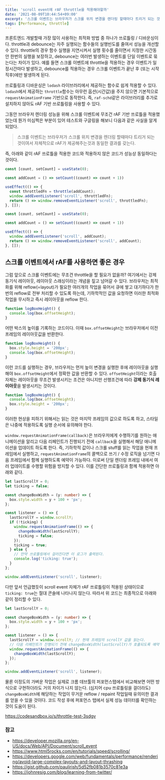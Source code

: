 ```yaml
---
title: 'scroll event에 rAF throttle을 적용해야할까'
date: '2021-08-09T10:44:54+09:00'
excerpt: '스크롤 이벤트는 브라우저가 스크롤 위치 변경을 렌더링 할때마다 트리거 되는 것이여서 자체적으로 rAF가 제공해주는것과 동일한 결과를 갖는다.'
tags: [Performance, throttle]
---
```


프론트엔드 개발할때 가장 많이 사용하는 최적화 방법 중 하나가 쓰로틀링 / 디바운싱이다. throttle과 debounce는 자주 실행되는 함수들의 실행빈도를 줄여서 성능을 개선할 수 있다. throttle의 경우 함수 실행을 지연시켜서 실행 횟수를 줄이면서 지정한 시간동안 한번의 실행을 보장하고, debounce는 여러번 발생하는 이벤트를 단일 이벤트로 묶는다는 차이가 있다. 예를 들면 스크롤 이벤트에 throttle을 적용하는 경우 이벤트가 일정시간마다 발생하고, debounce를 적용하는 경우 스크롤 이벤트가 끝난 후 (또는 시작 직후)에만 발생하게 된다.

쓰로틀링과 디바운싱은 `lodash` 라이브러리에서 제공하는 함수로 쉽게 적용할 수 있다. `lodash`에서 제공하는 `throttle`함수는 아무런 옵션(시간값)을 주지 않으면 기본적으로 `requestAnimationFrame` 기반으로 동작한다. 즉, `raf-schd`같은 라이브러리를 추가로 설치하지 않아도 rAF 기반 쓰로틀링을 사용할 수 있다.

그동안 브라우저 렌더링 성능을 위해 스크롤 이벤트에 무조건 rAF 기반 쓰로틀을 적용했었는데 뭔가 미심쩍은 부분이 있어 테스트와 구글링을 해보니 다음과 같은 사실을 알게 되었다.

> 스크롤 이벤트는 브라우저가 스크롤 위치 변경을 렌더링 할때마다 트리거 되는 것이여서 자체적으로 rAF가 제공해주는것과 동일한 결과를 갖는다.

즉, 아래와 같이 rAF 쓰로틀을 적용한 코드와 적용하지 않은 코드가 성능상 동일하다는 것이다.

```ts
const [count, setCount] = useState(0);

const addCount = () => setCount((count) => count + 1))

useEffect(() => {
  const throttledFn = throttle(addCount);
  window.addEventListener('scroll', throttledFn);
  return () => window.removeEventListener('scroll', throttledFn);
}, []);
```

```ts
const [count, setCount] = useState(0);

const addCount = () => setCount((count) => count + 1))

useEffect(() => {
  window.addEventListener('scroll', addCount);
  return () => window.removeEventListener('scroll', addCount);
}, []);
```

## 스크롤 이벤트에서 rAF를 사용하면 좋은 경우

그럼 앞으로 스크롤 이벤트에는 무조건 throttle을 할 필요가 없을까? 여기에서는 강제 동기식 레이아웃, 레이아웃 스래싱이라는 개념을 짚고 넘어갈 수 있다. 브라우저는 최적화를 위해 reflow(=layout)가 필요한 여러개의 작업을 묶어서 큐에 쌓고 대기하다가 한번의 reflow로 전부 처리할 수 있도록 하는데, 기하학적인 값을 요청하면 이러한 최적화 작업을 무시하고 즉시 레이아웃을 reflow 한다.

```ts
function logBoxHeight() {
  console.log(box.offsetHeight);
}
```

어떤 박스의 높이를 기록하는 코드이다. 이때 `box.offsetHeight`는 브라우저에서 이전 프레임의 레이아웃값을 반환한다.

```ts
function logBoxHeight() {
  box.style.height = '200px';
  console.log(box.offsetHeight);
}
```

이런 코드를 실행하는 경우, 브라우저는 먼저 높이 변경을 실행한 후에 레이아웃을 실행해야 `box.offsetHeight`에서 정확한 값을 반환할 수 있다. `offsetHeight`이라는 호출 자체는 레이아웃을 무조건 발생시키는 조건은 아니지만 선행조건에 따라 **강제 동기식 레이아웃**을 발생시키는 것이다.

```ts
function logBoxHeight() {
  console.log(box.offsetHeight);
  box.style.height = '200px';
}
```

이러한 현상을 피하기 위해서는 읽는 것은 마지막 프레임의 값으로 하도록 하고, 스타일은 나중에 적용하도록 실행 순서에 유의해야 한다.

`window.requestAnimationFrame(callback)`은 브라우저에게 수행하기를 원하는 애니메이션을 알리고 다음 리페인트가 진행되기 전에 `callback`을 실행해서 해당 애니메이션을 업데이트 하도록 한다. 즉, 기하학적 값이나 스크롤 stuff를 읽는 작업을 현재 프레임에서 실행하고, `requestAnimationFrame`의 콜백으로 쓰기 / 수정 로직을 넘기면 다음 프레임에서 함께 실행하도록 예약이 가능하다. 이로써 단일 렌더링 프레임 내에서 여러 업데이트를 수행할 위험을 방지할 수 있다. 이를 간단한 쓰로틀링과 함께 적용하면 아래와 같다.

```ts
let lastScrollY = 0;
let ticking = false;

const changeBoxWidth = (y: number) => {
  box.style.width = y + 100 + 'px';
};

const listener = () => {
  lastScrollY = window.scrollY;
  if (!ticking) {
    window.requestAnimationFrame(() => {
      changeBoxWidth(lastScrollY);
      ticking = false;
    });
    ticking = true;
  } else {
    // 만약 쓰로틀링에서 걸러진다면 이 로그가 출력된다.
    console.log('ticking: true');
  }
};

window.addEventListener('scroll', listener);
```

다만 앞서 언급했듯이 scroll event 자체가 rAF 쓰로틀링이 적용된 상태이므로 `ticking: true`는 절대 콘솔에 나타나지 않는다. 따라서 위 코드는 최종적으로 아래와 같이 정리할 수 있다.

```ts
let lastScrollY = 0;

const changeBoxWidth = (y: number) => {
  box.style.width = y + 100 + 'px';
};

const listener = () => {
  lastScrollY = window.scrollY; // 현재 프레임의 scrollY 값을 읽는다.
  // 다음 리페인트가 진행되기 전에 changeBoxWidth(lastScrollY)가 호출되도록 예약한다.
  window.requestAnimationFrame(() => {
    changeBoxWidth(lastScrollY);
  });
};

window.addEventListener('scroll', listener);
```

물론 이정도의 가벼운 작업은 실제로 크롬 데브툴의 퍼포먼스탭에서 비교해보면 어떤 방식으로 구현하더라도 거의 차이가 나지 않는다. (심지어 cpu 쓰로틀링을 걸더라도) `changeBoxWidth`에 해당하는 작업이 무거운 reflow / repaint 작업일때 유의미한 결과를 얻을 수 있을 것이다. 코드 작성 후에 퍼포먼스 탭에서 실제 성능 데이터를 확인하는것이 도움이 된다.

https://codesandbox.io/s/throttle-test-3sdgv

### 참고

- https://developer.mozilla.org/en-US/docs/Web/API/Document/scroll_event
- https://www.html5rocks.com/en/tutorials/speed/scrolling/
- https://developers.google.com/web/fundamentals/performance/rendering/avoid-large-complex-layouts-and-layout-thrashing
- https://gist.github.com/paulirish/5d52fb081b3570c81e3a
- https://johnresig.com/blog/learning-from-twitter/
